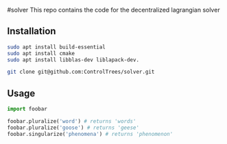 #solver
This repo contains the code for the decentralized lagrangian solver 

## Installation

```bash
sudo apt install build-essential
sudo apt install cmake
sudo apt install libblas-dev liblapack-dev.
```

```bash
git clone git@github.com:ControlTrees/solver.git
```

## Usage

```python
import foobar

foobar.pluralize('word') # returns 'words'
foobar.pluralize('goose') # returns 'geese'
foobar.singularize('phenomena') # returns 'phenomenon'
```
